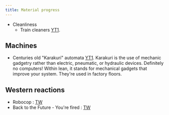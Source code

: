 ```yaml
---
title: Material progress
---
```

  

- Cleanliness
    - Train cleaners [YT1](https://www.youtube.com/watch?v=rFXi1cM9vO0).

## Machines
- Centuries old "Karakuri" automata [YT1](https://www.youtube.com/watch?v=i5zYK9FxORI). Karakuri is the use of mechanic gadgetry rather than electric, pneumatic, or hydraulic devices. Definitely no computers! Within lean, it stands for mechanical gadgets that improve your system. They're used in factory floors.


## Western reactions
- Robocop : [TW](https://www.youtube.com/watch?v=pGI5n18_taw)
- Back to the Future - You're fired : [TW](https://youtu.be/Km6bFBSVty4?t=89)